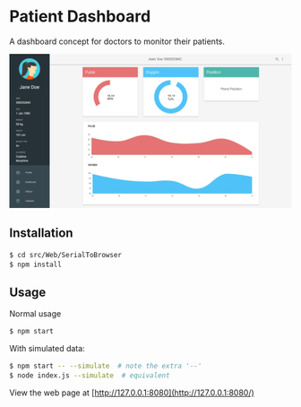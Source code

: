 # Patient Dashboard

A dashboard concept for doctors to monitor their patients.

![Screenshot](screenshot.png)

## Installation

```bash
$ cd src/Web/SerialToBrowser
$ npm install
```
## Usage

Normal usage

```bash
$ npm start
```

With simulated data:

```bash
$ npm start -- --simulate  # note the extra '--'
$ node index.js --simulate  # equivalent
```

View the web page at [http://127.0.0.1:8080](http://127.0.0.1:8080/)
